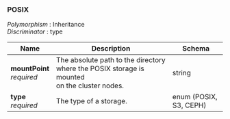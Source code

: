 
<a name="posix"></a>
### POSIX
*Polymorphism* : Inheritance  
*Discriminator* : type


|Name|Description|Schema|
|---|---|---|
|**mountPoint**  <br>*required*|The absolute path to the directory where the POSIX storage is mounted<br>on the cluster nodes.|string|
|**type**  <br>*required*|The type of a storage.|enum (POSIX, S3, CEPH)|



